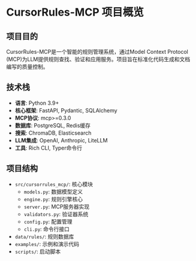 # CursorRules-MCP 项目概览

## 项目目的
CursorRules-MCP是一个智能的规则管理系统，通过Model Context Protocol (MCP)为LLM提供规则查找、验证和应用服务。项目旨在标准化代码生成和文档编写的质量控制。

## 技术栈
- **语言**: Python 3.9+
- **核心框架**: FastAPI, Pydantic, SQLAlchemy
- **MCP协议**: mcp>=0.3.0
- **数据库**: PostgreSQL, Redis缓存
- **搜索**: ChromaDB, Elasticsearch
- **LLM集成**: OpenAI, Anthropic, LiteLLM
- **工具**: Rich CLI, Typer命令行

## 项目结构
- `src/cursorrules_mcp/`: 核心模块
  - `models.py`: 数据模型定义
  - `engine.py`: 规则引擎核心
  - `server.py`: MCP服务器实现
  - `validators.py`: 验证器系统
  - `config.py`: 配置管理
  - `cli.py`: 命令行接口
- `data/rules/`: 规则数据库
- `examples/`: 示例和演示代码
- `scripts/`: 启动脚本